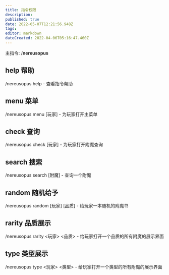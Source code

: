 ```yaml
---
title: 指令权限
description: 
published: true
date: 2022-05-07T12:21:56.948Z
tags: 
editor: markdown
dateCreated: 2022-04-06T05:16:47.460Z
---
```


主指令: /**nereusopus**
## help 帮助
/nereusopus help - 查看指令帮助
## menu 菜单
/nereusopus menu [玩家] - 为玩家打开主菜单
## check 查询
/nereusopus check [玩家] - 为玩家打开附魔查询
## search 搜索
/nereusopus search [附魔] - 查询一个附魔
## random 随机给予
/nereusopus random [玩家] [品质] - 给玩家一本随机的附魔书
## rarity 品质展示
/nereusopus rarity <玩家> <品质> - 给玩家打开一个品质的所有附魔的展示界面
## type 类型展示
/nereusopus type <玩家> <类型> - 给玩家打开一个类型的所有附魔的展示界面
